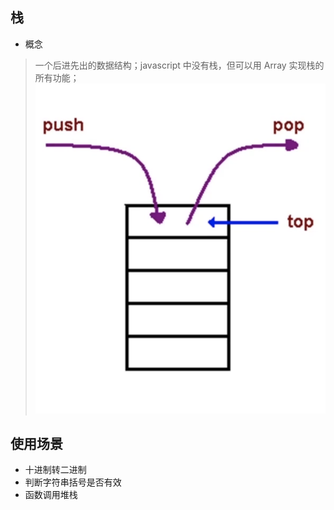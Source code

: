 ## 栈 
- 概念 
> 一个后进先出的数据结构；javascript 中没有栈，但可以用 Array 实现栈的所有功能； 
![url](../../assets/suanfa/zhan.png)     


## 使用场景  
- 十进制转二进制 
- 判断字符串括号是否有效 
- 函数调用堆栈 